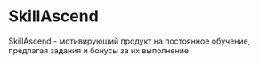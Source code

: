 # SkillAscend
SkillAscend - мотивирующий продукт на постоянное обучение, предлагая задания и бонусы за их выполнение
